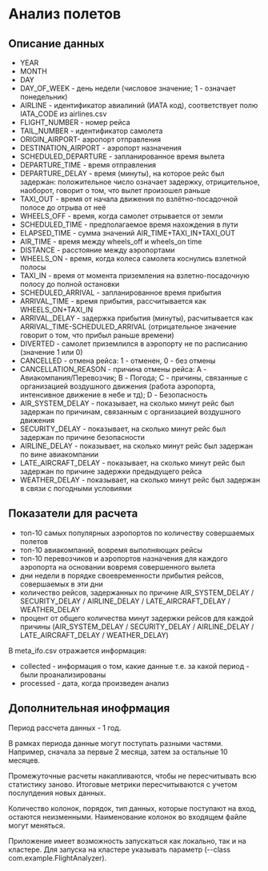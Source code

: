 # Анализ полетов


## Описание данных


- YEAR  
- MONTH 
- DAY
- DAY_OF_WEEK - день недели (числовое значение; 1 - означает понедельник)
- AIRLINE - идентификатор авиалиний (ИАТА код), соответствует полю IATA_CODE из airlines.csv
- FLIGHT_NUMBER - номер рейса
- TAIL_NUMBER - идентификатор самолета
- ORIGIN_AIRPORT- аэропорт отправления 
- DESTINATION_AIRPORT - аэропорт назначения
- SCHEDULED_DEPARTURE - запланированное время вылета
- DEPARTURE_TIME - время отправления
- DEPARTURE_DELAY - время (минуты), на которое рейс был задержан: положительное число означает задержку, отрицительное, наоборот, говорит о том, что вылет произошел раньше
- TAXI_OUT - время от начала движения по взлётно-посадочной полосе до отрыва от неё
- WHEELS_OFF - время, когда самолет отрывается от земли
- SCHEDULED_TIME -  предполагаемое время нахождения в пути
- ELAPSED_TIME - сумма значений AIR_TIME+TAXI_IN+TAXI_OUT
- AIR_TIME - время между wheels_off и wheels_on time
- DISTANCE - расстояние между аэропортами
- WHEELS_ON - время,  когда колеса самолета коснулись взлетной полосы
- TAXI_IN - время от момента приземления на взлетно-посадочную полосу до полной остановки
- SCHEDULED_ARRIVAL - запланированное время прибытия
- ARRIVAL_TIME - время прибытия, рассчитывается как WHEELS_ON+TAXI_IN
- ARRIVAL_DELAY - задержка прибытия (минуты), расчитывается как ARRIVAL_TIME-SCHEDULED_ARRIVAL (отрицательное значение говорит о том, что прибыл раньше времени)
- DIVERTED - самолет приземлился в аэропорту не по расписанию (значение 1 или 0)
- CANCELLED - отмена рейса: 1 - отменен, 0 - без отмены
- CANCELLATION_REASON - причина отмены рейса: A - Авиакомпания/Перевозчик; B - Погода; C - причины, связанные с организацией воздушного движения (работа аэропорта, интенсивное движение в небе и тд); D - Безопасность
- AIR_SYSTEM_DELAY - показывает,  на сколько минут рейс был задержан по причинам, связанным с организацией воздушного движения
- SECURITY_DELAY - показывает,  на сколько минут рейс был задержан по причине безопасности
- AIRLINE_DELAY - показывает,  на сколько минут рейс был задержан по вине авиакомпании
- LATE_AIRCRAFT_DELAY -  показывает,  на сколько минут рейс был задержан по причине задержки предыдущего рейса
- WEATHER_DELAY - показывает,  на сколько минут рейс был задержан в связи с погодными условиями
 

## Показатели для расчета



- топ-10 самых популярных аэропортов по количеству совершаемых полетов
- топ-10 авиакомпаний, вовремя выполняющих рейсы
- топ-10 перевозчиков и аэропортов назначения для каждого аэропорта на основании вовремя совершенного вылета 
- дни недели в порядке своевременности прибытия рейсов, совершаемых в эти дни
- количество рейсов, задержанных по причине  AIR_SYSTEM_DELAY / SECURITY_DELAY / AIRLINE_DELAY / LATE_AIRCRAFT_DELAY / WEATHER_DELAY
- процент от общего количества минут задержки рейсов для  каждой причины (AIR_SYSTEM_DELAY / SECURITY_DELAY / AIRLINE_DELAY / LATE_AIRCRAFT_DELAY / WEATHER_DELAY)


В meta_ifo.csv отражается информация: 

- collected - информация о том, какие данные т.е. за какой период - были проанализированы
- processed - дата, когда произведен анализ


## Дополнительная инофрмация 


Период рассчета данных - 1 год. 


В рамках периода данные могут поступать разными частями. Например, сначала за первые 2 месяца, затем за остальные 10 месяцев.

 
Промежуточные расчеты накапливаются, чтобы не пересчитывать всю статистику заново. Итоговые метрики пересчитываются с учетом послупдения новых данных.


Количество колонок, порядок, тип данных, которые поступают на вход, остаются неизменными. Наименование колонок во входящем файле могут меняться. 


Приложение имеет возможность запускаться как локально, так и на кластере. Для запуска на кластере указывать параметр (--class com.example.FlightAnalyzer).
 
